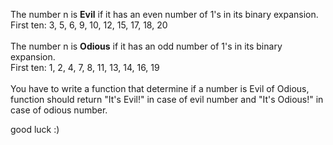 The number n is <b>Evil</b> if it has an even number of 1's in its binary expansion.</br>
First ten: 3, 5, 6, 9, 10, 12, 15, 17, 18, 20</br></br>
The number n is <b>Odious</b> if it has an odd number of 1's in its binary expansion.</br>
First ten: 1, 2, 4, 7, 8, 11, 13, 14, 16, 19</br></br>
You have to write a function that determine if a number is Evil of Odious, function should return "It's Evil!" in case of evil number and "It's Odious!" in case of odious number.

good luck :)

